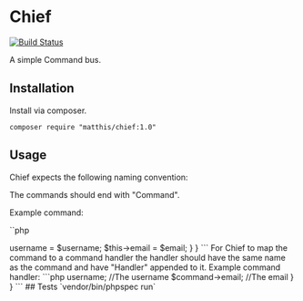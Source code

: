 # Chief

[![Build Status](https://travis-ci.org/matthisstenius/Chief.svg?branch=master)](https://travis-ci.org/matthisstenius/Chief)

A simple Command bus.

## Installation

Install via composer.

`composer require "matthis/chief:1.0"`

## Usage

Chief expects the following naming convention:

The commands should end with "Command".

Example command:

``php
<?php

class RegisterUserCommand`
    public function __construct($username, $email)
    {
        $this->username = $username;
        $this->email = $email;
    }
}
```

For Chief to map the command to a command handler the handler should have the same name as the command and have "Handler" appended to it.

Example command handler:

```php
<?php

class RegisterUserCommandHandler
{
    public function handle($command)
    {
        $command->username; //The username
        $command->email; //The email
    }
}
```
## Tests

`vendor/bin/phpspec run`